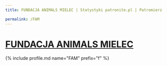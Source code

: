 ```yaml
---
title: FUNDACJA ANIMALS MIELEC | Statystyki patronite.pl | Patromierz

permalink: /FAM
---
```


# [FUNDACJA ANIMALS MIELEC](https://patronite.pl/FAM)

{% include profile.md name="FAM" prefix="f" %}
